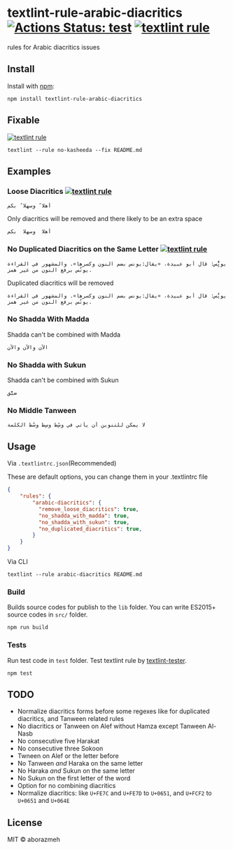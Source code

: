 # textlint-rule-arabic-diacritics [![Actions Status: test](https://github.com/aborazmeh/textlint-rule-arabic-diacritics/workflows/test/badge.svg)](https://github.com/aborazmeh/textlint-rule-arabic-diacritics/actions?query=workflow%3A"test") [![textlint rule](https://img.shields.io/badge/textlint-fixable-green.svg?style=social)](https://textlint.github.io/)

rules for Arabic diacritics issues

## Install

Install with [npm](https://www.npmjs.com/):

    npm install textlint-rule-arabic-diacritics

## Fixable

[![textlint rule](https://img.shields.io/badge/textlint-fixable-green.svg?style=social)](https://textlint.github.io/) 

```
textlint --rule no-kasheeda --fix README.md
```

## Examples

### Loose Diacritics [![textlint rule](https://img.shields.io/badge/textlint-fixable-green.svg)](https://textlint.github.io/)


    أهلا ً وسهلا ً بكم

Only diacritics will be removed and there likely to be an extra space

    أهلا  وسهلا  بكم

### No Duplicated Diacritics on the Same Letter [![textlint rule](https://img.shields.io/badge/textlint-fixable-green.svg)](https://textlint.github.io/)

    يونََُُِِس: قال أبو عبيدة، «يقال:يونس بضم النون وكسرها». والمشهور في القراءة يونُس برفع النون من غير همز.

Duplicated diacritics will be removed

    يونَُِس: قال أبو عبيدة، «يقال:يونس بضم النون وكسرها». والمشهور في القراءة يونُس برفع النون من غير همز.

### No Shadda With Madda

Shadda can't be combined with Madda

    الآّن والآّن والآّن

### No Shadda with Sukun

Shadda can't be combined with Sukun

    ضيّْق

### No Middle Tanween

    لا يمكن للتنوين أن يأتي في وسًٍط وسٍط وسٌط الكلمة

## Usage

Via `.textlintrc.json`(Recommended)

These are default options, you can change them in your .textlintrc file

```json
{
    "rules": {
        "arabic-diacritics": {
          "remove_loose_diacritics": true,
          "no_shadda_with_madda": true,
          "no_shadda_with_sukun": true,
          "no_duplicated_diacritics": true,
        }
    }
}
```

Via CLI

```
textlint --rule arabic-diacritics README.md
```

### Build

Builds source codes for publish to the `lib` folder.
You can write ES2015+ source codes in `src/` folder.

    npm run build

### Tests

Run test code in `test` folder.
Test textlint rule by [textlint-tester](https://github.com/textlint/textlint-tester).

    npm test

## TODO

- Normalize diacritics forms before some regexes like for duplicated diacritics, and Tanween related rules
- No diacritics or Tanween on Alef without Hamza except Tanween Al-Nasb
- No consecutive five Harakat 
- No consecutive three Sokoon
- Twneen on Alef or the letter before
- No Tanween *and* Haraka on the same letter
- No Haraka *and* Sukun on the same letter
- No Sukun on the first letter of the word
- Option for no combining diacritics
- Normalize diacritics: like `U+FE7C` and `U+FE7D` to `U+0651`, and `U+FCF2` to `U+0651` and `U+064E`

## License

MIT © aborazmeh
